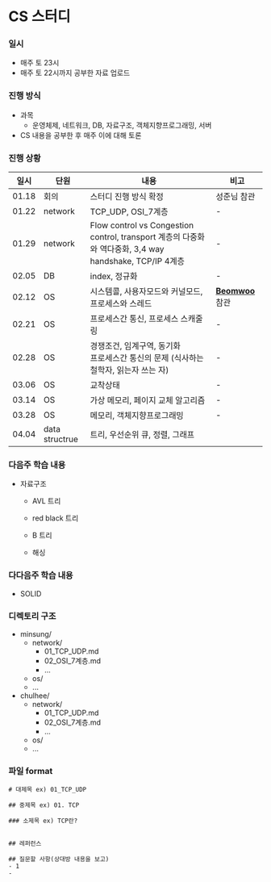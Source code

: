 # CS 스터디

### 일시

* 매주 토 23시
* 매주 토 22시까지 공부한 자료 업로드



### 진행 방식

* 과목
  * 운영체제, 네트워크, DB, 자료구조, 객체지향프로그래밍, 서버
* CS 내용을 공부한 후 매주 이에 대해 토론



### 진행 상황

| 일시  | 단원           | 내용                                                         | 비고                                          |
| ----- | -------------- | ------------------------------------------------------------ | --------------------------------------------- |
| 01.18 | 회의           | 스터디 진행 방식 확정                                        | 성준님 참관                                   |
| 01.22 | network        | TCP_UDP, OSI_7계층                                           | -                                             |
| 01.29 | network        | Flow control vs Congestion control, transport 계층의 다중화와 역다중화, 3,4 way handshake, TCP/IP 4계층 | -                                             |
| 02.05 | DB             | index, 정규화                                                | -                                             |
| 02.12 | OS             | 시스템콜, 사용자모드와 커널모드, 프로세스와 스레드           | [**Beomwoo**](https://github.com/doorBW) 참관 |
| 02.21 | OS             | 프로세스간 통신, 프로세스 스캐줄링                           | -                                             |
| 02.28 | OS             | 경쟁조건, 임계구역, 동기화 <br>프로세스간 통신의 문제 (식사하는 철학자, 읽는자 쓰는 자) | -                                             |
| 03.06 | OS             | 교착상태                                                     | -                                             |
| 03.14 | OS             | 가상 메모리,  페이지 교체 알고리즘                           | -                                             |
| 03.28 | OS             | 메모리, 객체지향프로그래밍                                   | -                                             |
| 04.04 | data structrue | 트리, 우선순위 큐, 정렬, 그래프                              |                                               |



### 다음주 학습 내용

* 자료구조

  * AVL 트리

  * red black 트리

  * B 트리

  * 해싱

    



### 다다음주 학습 내용

* SOLID





### 디렉토리 구조

* minsung/
  * network/
    * 01_TCP_UDP.md
    * 02_OSI_7계층.md
    * \...
  * os/
  * \...
* chulhee/
  * network/
    * 01_TCP_UDP.md
    * 02_OSI_7계층.md
    * ...
  * os/
  * ...



### 파일 format

```
# 대제목 ex) 01_TCP_UDP

## 중제목 ex) 01. TCP

### 소제목 ex) TCP란?


## 레퍼런스

## 질문할 사항(상대방 내용을 보고)
- 1
- 
```

